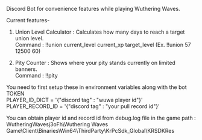 Discord Bot for convenience features while playing Wuthering Waves.

Current features- <br />
1. Union Level Calculator : Calculates how many days to reach a target union level. <br />
    Command : !!union current_level current_xp target_level (Ex. !!union 57 12500 60)<br />

2. Pity Counter : Shows where your pity stands currently on limited banners.<br />
    Command : !!pity<br />

You need to first setup these in environment variables along with the bot TOKEN<br />
PLAYER_ID_DICT = '{"discord tag" : "wuwa player id"}'<br />
PLAYER_RECORD_ID = '{"discord tag" : "your pull record id"}'<br />

You can obtain player id and record id from debug.log file in the game path : WutheringWavesj3oFh\Wuthering Waves Game\Client\Binaries\Win64\ThirdParty\KrPcSdk_Global\KRSDKRes
